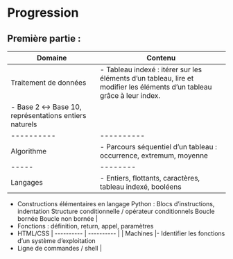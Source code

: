 # Progression

## Première partie :

| Domaine | Contenu |
| ---------- | ----------- |
| Traitement de données | - Tableau indexé : itérer sur les éléments d’un tableau, lire et modifier les éléments d’un tableau grâce à leur index.
- Base 2 ↔ Base 10, représentations entiers naturels |
| ---------- | ---------- | 
| Algorithme | - Parcours séquentiel d’un tableau : occurrence, extremum, moyenne |
| ----- | -------- |
| Langages | - Entiers, flottants, caractères, tableau indexé, booléens
- Constructions élémentaires en langage Python :
	Blocs d’instructions, indentation
	Structure conditionnelle / opérateur conditionnels
	Boucle bornée
 	Boucle non bornée |
- Fonctions : définition, return, appel, paramètres
- HTML/CSS 
| ---------- | ---------- | 
| Machines |- Identifier les fonctions d’un système d’exploitation 
- Ligne de commandes / shell |

